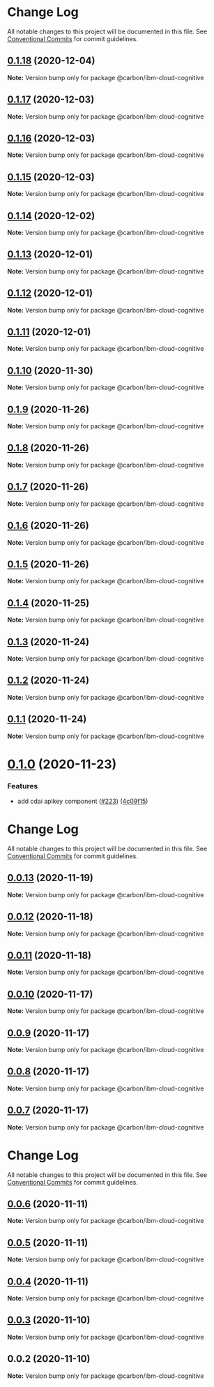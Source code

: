 # Change Log

All notable changes to this project will be documented in this file.
See [Conventional Commits](https://conventionalcommits.org) for commit guidelines.

## [0.1.18](https://github.com/carbon-design-system/ibm-cloud-cognitive/compare/@carbon/ibm-cloud-cognitive@0.1.17...@carbon/ibm-cloud-cognitive@0.1.18) (2020-12-04)

**Note:** Version bump only for package @carbon/ibm-cloud-cognitive





## [0.1.17](https://github.com/carbon-design-system/ibm-cloud-cognitive/compare/@carbon/ibm-cloud-cognitive@0.1.16...@carbon/ibm-cloud-cognitive@0.1.17) (2020-12-03)

**Note:** Version bump only for package @carbon/ibm-cloud-cognitive





## [0.1.16](https://github.com/carbon-design-system/ibm-cloud-cognitive/compare/@carbon/ibm-cloud-cognitive@0.1.15...@carbon/ibm-cloud-cognitive@0.1.16) (2020-12-03)

**Note:** Version bump only for package @carbon/ibm-cloud-cognitive





## [0.1.15](https://github.com/carbon-design-system/ibm-cloud-cognitive/compare/@carbon/ibm-cloud-cognitive@0.1.14...@carbon/ibm-cloud-cognitive@0.1.15) (2020-12-03)

**Note:** Version bump only for package @carbon/ibm-cloud-cognitive





## [0.1.14](https://github.com/carbon-design-system/ibm-cloud-cognitive/compare/@carbon/ibm-cloud-cognitive@0.1.13...@carbon/ibm-cloud-cognitive@0.1.14) (2020-12-02)

**Note:** Version bump only for package @carbon/ibm-cloud-cognitive





## [0.1.13](https://github.com/carbon-design-system/ibm-cloud-cognitive/compare/@carbon/ibm-cloud-cognitive@0.1.12...@carbon/ibm-cloud-cognitive@0.1.13) (2020-12-01)

**Note:** Version bump only for package @carbon/ibm-cloud-cognitive





## [0.1.12](https://github.com/carbon-design-system/ibm-cloud-cognitive/compare/@carbon/ibm-cloud-cognitive@0.1.11...@carbon/ibm-cloud-cognitive@0.1.12) (2020-12-01)

**Note:** Version bump only for package @carbon/ibm-cloud-cognitive





## [0.1.11](https://github.com/carbon-design-system/ibm-cloud-cognitive/compare/@carbon/ibm-cloud-cognitive@0.1.10...@carbon/ibm-cloud-cognitive@0.1.11) (2020-12-01)

**Note:** Version bump only for package @carbon/ibm-cloud-cognitive





## [0.1.10](https://github.com/carbon-design-system/ibm-cloud-cognitive/compare/@carbon/ibm-cloud-cognitive@0.1.9...@carbon/ibm-cloud-cognitive@0.1.10) (2020-11-30)

**Note:** Version bump only for package @carbon/ibm-cloud-cognitive





## [0.1.9](https://github.com/carbon-design-system/ibm-cloud-cognitive/tree/master/packages/cloud-cognitive/compare/@carbon/ibm-cloud-cognitive@0.1.8...@carbon/ibm-cloud-cognitive@0.1.9) (2020-11-26)

**Note:** Version bump only for package @carbon/ibm-cloud-cognitive





## [0.1.8](https://github.com/carbon-design-system/ibm-cloud-cognitive/tree/master/packages/cloud-cognitive/compare/@carbon/ibm-cloud-cognitive@0.1.7...@carbon/ibm-cloud-cognitive@0.1.8) (2020-11-26)

**Note:** Version bump only for package @carbon/ibm-cloud-cognitive





## [0.1.7](https://github.com/carbon-design-system/ibm-cloud-cognitive/tree/master/packages/cloud-cognitive/compare/@carbon/ibm-cloud-cognitive@0.1.6...@carbon/ibm-cloud-cognitive@0.1.7) (2020-11-26)

**Note:** Version bump only for package @carbon/ibm-cloud-cognitive





## [0.1.6](https://github.com/carbon-design-system/ibm-cloud-cognitive/tree/master/packages/cloud-cognitive/compare/@carbon/ibm-cloud-cognitive@0.1.5...@carbon/ibm-cloud-cognitive@0.1.6) (2020-11-26)

**Note:** Version bump only for package @carbon/ibm-cloud-cognitive





## [0.1.5](https://github.com/carbon-design-system/ibm-cloud-cognitive/tree/master/packages/cloud-cognitive/compare/@carbon/ibm-cloud-cognitive@0.1.4...@carbon/ibm-cloud-cognitive@0.1.5) (2020-11-26)

**Note:** Version bump only for package @carbon/ibm-cloud-cognitive





## [0.1.4](https://github.com/carbon-design-system/ibm-cloud-cognitive/tree/master/packages/cloud-cognitive/compare/@carbon/ibm-cloud-cognitive@0.1.3...@carbon/ibm-cloud-cognitive@0.1.4) (2020-11-25)

**Note:** Version bump only for package @carbon/ibm-cloud-cognitive





## [0.1.3](https://github.com/carbon-design-system/ibm-cloud-cognitive/tree/master/packages/cloud-cognitive/compare/@carbon/ibm-cloud-cognitive@0.1.2...@carbon/ibm-cloud-cognitive@0.1.3) (2020-11-24)

**Note:** Version bump only for package @carbon/ibm-cloud-cognitive





## [0.1.2](https://github.com/carbon-design-system/ibm-cloud-cognitive/tree/master/packages/cloud-cognitive/compare/@carbon/ibm-cloud-cognitive@0.1.1...@carbon/ibm-cloud-cognitive@0.1.2) (2020-11-24)

**Note:** Version bump only for package @carbon/ibm-cloud-cognitive





## [0.1.1](https://github.com/carbon-design-system/ibm-cloud-cognitive/tree/master/packages/cloud-cognitive/compare/@carbon/ibm-cloud-cognitive@0.1.0...@carbon/ibm-cloud-cognitive@0.1.1) (2020-11-24)

**Note:** Version bump only for package @carbon/ibm-cloud-cognitive





# [0.1.0](https://github.com/carbon-design-system/ibm-cloud-cognitive/tree/master/packages/cloud-cognitive/compare/@carbon/ibm-cloud-cognitive@0.0.13...@carbon/ibm-cloud-cognitive@0.1.0) (2020-11-23)


### Features

* add cdai apikey component ([#223](https://github.com/carbon-design-system/ibm-cloud-cognitive/tree/master/packages/cloud-cognitive/issues/223)) ([4c09f15](https://github.com/carbon-design-system/ibm-cloud-cognitive/tree/master/packages/cloud-cognitive/commit/4c09f15c3c62c3965d98c91b9695fa7a1cba8f0b))





# Change Log

All notable changes to this project will be documented in this file. See
[Conventional Commits](https://conventionalcommits.org) for commit guidelines.

## [0.0.13](https://github.com/carbon-design-system/ibm-cloud-cognitive/tree/master/packages/cloud-cognitive/compare/@carbon/ibm-cloud-cognitive@0.0.12...@carbon/ibm-cloud-cognitive@0.0.13) (2020-11-19)

**Note:** Version bump only for package @carbon/ibm-cloud-cognitive

## [0.0.12](https://github.com/carbon-design-system/ibm-cloud-cognitive/tree/master/packages/cloud-cognitive/compare/@carbon/ibm-cloud-cognitive@0.0.11...@carbon/ibm-cloud-cognitive@0.0.12) (2020-11-18)

**Note:** Version bump only for package @carbon/ibm-cloud-cognitive

## [0.0.11](https://github.com/carbon-design-system/ibm-cloud-cognitive/tree/master/packages/cloud-cognitive/compare/@carbon/ibm-cloud-cognitive@0.0.10...@carbon/ibm-cloud-cognitive@0.0.11) (2020-11-18)

**Note:** Version bump only for package @carbon/ibm-cloud-cognitive

## [0.0.10](https://github.com/carbon-design-system/ibm-cloud-cognitive/tree/master/packages/cloud-cognitive/compare/@carbon/ibm-cloud-cognitive@0.0.9...@carbon/ibm-cloud-cognitive@0.0.10) (2020-11-17)

**Note:** Version bump only for package @carbon/ibm-cloud-cognitive

## [0.0.9](https://github.com/carbon-design-system/ibm-cloud-cognitive/tree/master/packages/cloud-cognitive/compare/@carbon/ibm-cloud-cognitive@0.0.8...@carbon/ibm-cloud-cognitive@0.0.9) (2020-11-17)

**Note:** Version bump only for package @carbon/ibm-cloud-cognitive

## [0.0.8](https://github.com/carbon-design-system/ibm-cloud-cognitive/tree/master/packages/cloud-cognitive/compare/@carbon/ibm-cloud-cognitive@0.0.7...@carbon/ibm-cloud-cognitive@0.0.8) (2020-11-17)

**Note:** Version bump only for package @carbon/ibm-cloud-cognitive

## [0.0.7](https://github.com/carbon-design-system/ibm-cloud-cognitive/tree/master/packages/cloud-cognitive/compare/@carbon/ibm-cloud-cognitive@0.0.6...@carbon/ibm-cloud-cognitive@0.0.7) (2020-11-17)

**Note:** Version bump only for package @carbon/ibm-cloud-cognitive

# Change Log

All notable changes to this project will be documented in this file. See
[Conventional Commits](https://conventionalcommits.org) for commit guidelines.

## [0.0.6](https://github.com/carbon-design-system/ibm-cloud-cognitive/tree/master/packages/cloud-cognitive/compare/@carbon/ibm-cloud-cognitive@0.0.5...@carbon/ibm-cloud-cognitive@0.0.6) (2020-11-11)

**Note:** Version bump only for package @carbon/ibm-cloud-cognitive

## [0.0.5](https://github.com/carbon-design-system/ibm-cloud-cognitive/tree/master/packages/cloud-cognitive/compare/@carbon/ibm-cloud-cognitive@0.0.4...@carbon/ibm-cloud-cognitive@0.0.5) (2020-11-11)

**Note:** Version bump only for package @carbon/ibm-cloud-cognitive

## [0.0.4](https://github.com/carbon-design-system/ibm-cloud-cognitive/tree/master/packages/cloud-cognitive/compare/@carbon/ibm-cloud-cognitive@0.0.3...@carbon/ibm-cloud-cognitive@0.0.4) (2020-11-11)

**Note:** Version bump only for package @carbon/ibm-cloud-cognitive

## [0.0.3](https://github.com/carbon-design-system/ibm-cloud-cognitive/tree/master/packages/cloud-cognitive/compare/@carbon/ibm-cloud-cognitive@0.0.2...@carbon/ibm-cloud-cognitive@0.0.3) (2020-11-10)

**Note:** Version bump only for package @carbon/ibm-cloud-cognitive

## 0.0.2 (2020-11-10)

**Note:** Version bump only for package @carbon/ibm-cloud-cognitive
